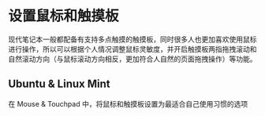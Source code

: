 # 设置鼠标和触摸板

现代笔记本一般都配备有支持多点触摸的触摸板，同时很多人也更加喜欢使用鼠标进行操作，所以可以根据个人情况调整鼠标灵敏度，并开启触摸板两指拖拽滚动和自然滚动方向（与鼠标滚动方向相反，更加符合人自然的页面拖拽操作）等功能。

## Ubuntu & Linux Mint

在 Mouse & Touchpad 中，将鼠标和触摸板设置为最适合自己使用习惯的选项
